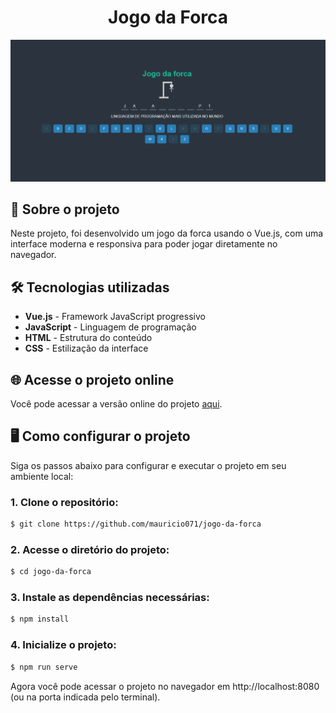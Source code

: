 <div align="center"> <h1>Jogo da Forca</h1> </div>

![Preview-Screens](https://github.com/mauricio071/jogo-da-forca/blob/main/jogo-da-forca.png)

## 📝 Sobre o projeto

Neste projeto, foi desenvolvido um jogo da forca usando o Vue.js, com uma interface moderna e responsiva para poder jogar diretamente no navegador.

## 🛠 Tecnologias utilizadas

-   **Vue.js** - Framework JavaScript progressivo
-   **JavaScript** - Linguagem de programação
-   **HTML** - Estrutura do conteúdo
-   **CSS** - Estilização da interface

## 🌐 Acesse o projeto online
Você pode acessar a versão online do projeto [aqui](https://jogo-da-forca-vue.netlify.app).

## 🖥️ Como configurar o projeto
Siga os passos abaixo para configurar e executar o projeto em seu ambiente local:

### 1. Clone o repositório:

```bash
$ git clone https://github.com/mauricio071/jogo-da-forca
```

### 2. Acesse o diretório do projeto:

```bash
$ cd jogo-da-forca
```

### 3. Instale as dependências necessárias:

```bash
$ npm install
```

### 4. Inicialize o projeto:

```bash 
$ npm run serve
```
Agora você pode acessar o projeto no navegador em http://localhost:8080 (ou na porta indicada pelo terminal).
